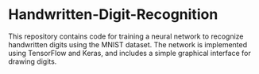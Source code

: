 # Handwritten-Digit-Recognition
This repository contains code for training a neural network to recognize handwritten digits using the MNIST dataset. The network is implemented using TensorFlow and Keras, and includes a simple graphical interface for drawing digits.
